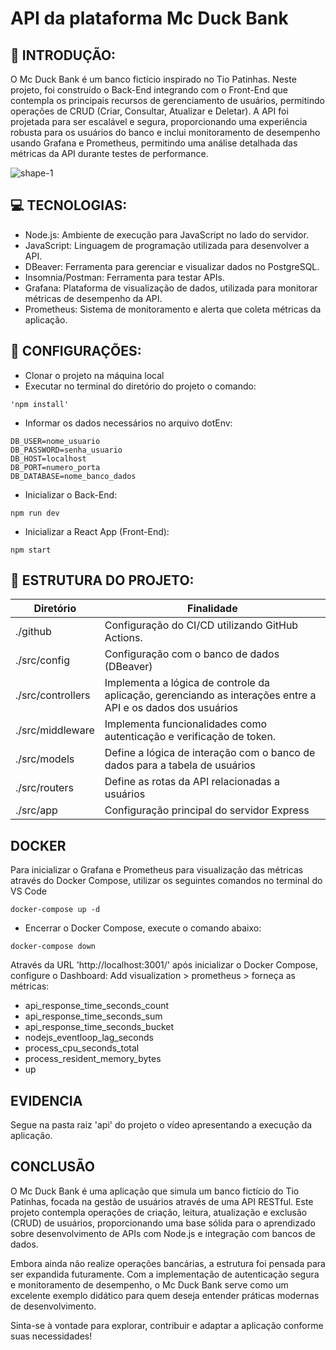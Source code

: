 # API da plataforma Mc Duck Bank



## 🚀 INTRODUÇÃO:
O Mc Duck Bank é um banco fictício inspirado no Tio Patinhas. Neste projeto, foi construído o Back-End integrando com o Front-End que contempla os principais recursos de gerenciamento de usuários, permitindo operações de CRUD (Criar, Consultar, Atualizar e Deletar). A API foi projetada para ser escalável e segura, proporcionando uma experiência robusta para os usuários do banco e inclui monitoramento de desempenho usando Grafana e Prometheus, permitindo uma análise detalhada das métricas da API durante testes de performance.

![shape-1](https://github.com/user-attachments/assets/d0763cc0-07fd-49f6-ae57-68dfa74110b6)

## 💻 TECNOLOGIAS:
- Node.js: Ambiente de execução para JavaScript no lado do servidor.
- JavaScript: Linguagem de programação utilizada para desenvolver a API.
- DBeaver: Ferramenta para gerenciar e visualizar dados no PostgreSQL.
- Insomnia/Postman: Ferramenta para testar APIs.
- Grafana: Plataforma de visualização de dados, utilizada para monitorar métricas de desempenho da API.
- Prometheus: Sistema de monitoramento e alerta que coleta métricas da aplicação.


## 🤖 CONFIGURAÇÕES:
- Clonar o projeto na máquina local
- Executar no terminal do diretório do projeto o comando:

```
'npm install'
```

- Informar os dados necessários no arquivo dotEnv:

```
DB_USER=nome_usuario
DB_PASSWORD=senha_usuario
DB_HOST=localhost
DB_PORT=numero_porta
DB_DATABASE=nome_banco_dados
```
- Inicializar o Back-End:

```
npm run dev
```
- Inicializar a React App (Front-End):

```
npm start
```

## 📂 ESTRUTURA DO PROJETO:

| Diretório           | Finalidade                                                                                                     |
| ------------------- | -------------------------------------------------------------------------------------------------------------- |
| ./github            | Configuração do CI/CD utilizando GitHub Actions.                                                               |
| ./src/config        | Configuração com o banco de dados (DBeaver)                                                                    |
| ./src/controllers   | Implementa a lógica de controle da aplicação, gerenciando as interações entre a API e os dados dos usuários    |
| ./src/middleware    | Implementa funcionalidades como autenticação e verificação de token.                                           |
| ./src/models        | Define a lógica de interação com o banco de dados para a tabela de usuários                                    |
| ./src/routers       | Define as rotas da API relacionadas a usuários                                                                 |
| ./src/app           | Configuração principal do servidor Express                                                                     |

## DOCKER
Para inicializar o Grafana e Prometheus para visualização das métricas através do Docker Compose, utilizar os seguintes comandos no terminal do VS Code

```
docker-compose up -d
```

- Encerrar o Docker Compose, execute o comando abaixo:
```
docker-compose down
```

Através da URL 'http://localhost:3001/' após inicializar o Docker Compose, configure o Dashboard: Add visualization > prometheus > forneça as métricas:
- api_response_time_seconds_count
- api_response_time_seconds_sum
- api_response_time_seconds_bucket
- nodejs_eventloop_lag_seconds
- process_cpu_seconds_total
- process_resident_memory_bytes
- up

## EVIDENCIA
Segue na pasta raiz 'api' do projeto o vídeo apresentando a execução da aplicação.

## CONCLUSÃO
O Mc Duck Bank é uma aplicação que simula um banco fictício do Tio Patinhas, focada na gestão de usuários através de uma API RESTful. Este projeto contempla operações de criação, leitura, atualização e exclusão (CRUD) de usuários, proporcionando uma base sólida para o aprendizado sobre desenvolvimento de APIs com Node.js e integração com bancos de dados.

Embora ainda não realize operações bancárias, a estrutura foi pensada para ser expandida futuramente. Com a implementação de autenticação segura e monitoramento de desempenho, o Mc Duck Bank serve como um excelente exemplo didático para quem deseja entender práticas modernas de desenvolvimento.

Sinta-se à vontade para explorar, contribuir e adaptar a aplicação conforme suas necessidades!
